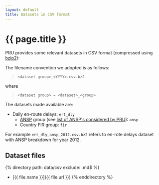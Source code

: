 ```yaml
---
layout: default
title: Datasets in CSV format
---
```

# {{ page.title }}

PRU provides some relevant datasets in CSV format (compressed using [bzip2][bzip2]):

The filename convention we adopted is as follows:

> `<dataset group>_<YYYY>.csv.bz2`

where
> `<dataset group> = <dataset>_<group>`

The datasets made available are:

* Daily en-route delays: `ert_dly`
    * [ANSP][ansp] group (see [list of ANSP's considered by PRU][ansps]): `ansp`
    * Country FIR group: `fir`

For example `ert_dly_ansp_2012.csv.bz2` refers to en-rote delays dataset with ANSP breakdown for year 2012.

## Dataset files

{% directory path: data/csv exclude: .md$ %}
* [{{ file.name }}]({{ file.url }})
{% enddirectory %}

[bzip2]: <https://en.wikipedia.org/wiki/Bzip2> "Wikipedia: bzip2"
[ansp]: <{{ "/references/acronym/ansp.html"| prepend: site.baseurl | prepend: site.url }}> "ANSP"
[ansps]: <{{ "/references/ANSP/"| prepend: site.baseurl | prepend: site.url }}> "ANSP's"
